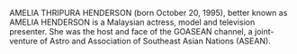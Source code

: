 AMELIA THRIPURA HENDERSON (born October 20, 1995), better known as AMELIA HENDERSON is a Malaysian actress, model and television presenter. She was the host and face of the GOASEAN channel, a joint-venture of Astro and Association of Southeast Asian Nations (ASEAN).
